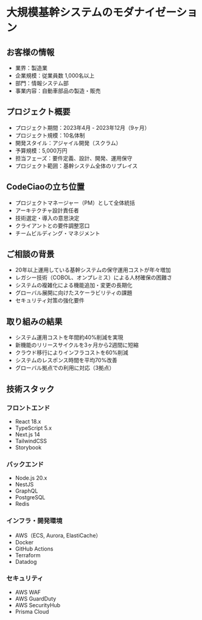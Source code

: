 # 大規模基幹システムのモダナイゼーション

## お客様の情報
- 業界：製造業
- 企業規模：従業員数 1,000名以上
- 部門：情報システム部
- 事業内容：自動車部品の製造・販売

## プロジェクト概要
- プロジェクト期間：2023年4月 - 2023年12月（9ヶ月）
- プロジェクト規模：10名体制
- 開発スタイル：アジャイル開発（スクラム）
- 予算規模：5,000万円
- 担当フェーズ：要件定義、設計、開発、運用保守
- プロジェクト範囲：基幹システム全体のリプレイス

## CodeCiaoの立ち位置
- プロジェクトマネージャー（PM）として全体統括
- アーキテクチャ設計責任者
- 技術選定・導入の意思決定
- クライアントとの要件調整窓口
- チームビルディング・マネジメント

## ご相談の背景
- 20年以上運用している基幹システムの保守運用コストが年々増加
- レガシー技術（COBOL、オンプレミス）による人材確保の困難さ
- システムの複雑化による機能追加・変更の長期化
- グローバル展開に向けたスケーラビリティの課題
- セキュリティ対策の強化要件

## 取り組みの結果
- システム運用コストを年間約40%削減を実現
- 新機能のリリースサイクルを3ヶ月から2週間に短縮
- クラウド移行によりインフラコストを60%削減
- システムのレスポンス時間を平均70%改善
- グローバル拠点での利用に対応（3拠点）

## 技術スタック
### フロントエンド
- React 18.x
- TypeScript 5.x
- Next.js 14
- TailwindCSS
- Storybook

### バックエンド
- Node.js 20.x
- NestJS
- GraphQL
- PostgreSQL
- Redis

### インフラ・開発環境
- AWS（ECS, Aurora, ElastiCache）
- Docker
- GitHub Actions
- Terraform
- Datadog

### セキュリティ
- AWS WAF
- AWS GuardDuty
- AWS SecurityHub
- Prisma Cloud 